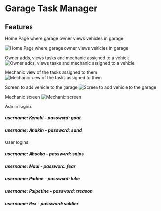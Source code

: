  # Garage Task Manager
 ## Features
 Home Page where garage owner views vehicles in garage
 
 ![Home Page where garage owner views vehicles in garage](https://user-images.githubusercontent.com/61661828/227541255-37687254-40f9-46f2-8ca0-8438fed94ad9.jpg)
 
 Owner adds, views tasks and mechanic assigned to a vehicle
 ![Owner adds, views tasks and mechanic assigned to a vehicle](https://user-images.githubusercontent.com/61661828/227541876-175ab563-05a5-41d9-bf6e-959648388b0e.jpg)
 
 Mechanic view of the tasks assigned to them
 ![Mechanic view of the tasks assigned to them](https://user-images.githubusercontent.com/61661828/227542218-0115071b-62ee-417d-b752-c29e3b5d9454.jpg) 
 
 Screen to add vehicle to the garage
 ![Screen to add vehicle to the garage](https://user-images.githubusercontent.com/61661828/227542462-f2783483-36f0-4d60-9ecc-c74c1d00be0d.jpg)
 
 Mechanic screen
 ![Mechanic screen](https://user-images.githubusercontent.com/61661828/227542737-eefe63dc-5f93-4228-9482-4094fcf1037a.jpg)

 
 Admin logins
##### username: Kenobi - password: goat
##### username: Anakin - password: sand

User logins
##### username: Ahsoka - password: snips
##### username: Maul - password: fear
##### username: Padme - password: luke
##### username: Palpetine - password: treason
##### username: Rex - password: soldier


